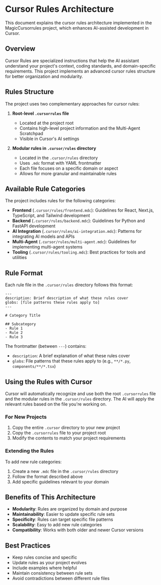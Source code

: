 # Cursor Rules Architecture

This document explains the cursor rules architecture implemented in the MagicCursorrules project, which enhances AI-assisted development in Cursor.

## Overview

Cursor Rules are specialized instructions that help the AI assistant understand your project's context, coding standards, and domain-specific requirements. This project implements an advanced cursor rules structure for better organization and modularity.

## Rules Structure

The project uses two complementary approaches for cursor rules:

1. **Root-level `.cursorrules` file**
   - Located at the project root
   - Contains high-level project information and the Multi-Agent Scratchpad
   - Visible in Cursor's AI settings

2. **Modular rules in `.cursor/rules` directory**
   - Located in the `.cursor/rules` directory
   - Uses `.mdc` format with YAML frontmatter
   - Each file focuses on a specific domain or aspect
   - Allows for more granular and maintainable rules

## Available Rule Categories

The project includes rules for the following categories:

- **Frontend** (`.cursor/rules/frontend.mdc`): Guidelines for React, Next.js, TypeScript, and Tailwind development
- **Backend** (`.cursor/rules/backend.mdc`): Guidelines for Python and FastAPI development
- **AI Integration** (`.cursor/rules/ai-integration.mdc`): Patterns for integrating AI models and APIs
- **Multi-Agent** (`.cursor/rules/multi-agent.mdc`): Guidelines for implementing multi-agent systems
- **Tooling** (`.cursor/rules/tooling.mdc`): Best practices for tools and utilities

## Rule Format

Each rule file in the `.cursor/rules` directory follows this format:

```
---
description: Brief description of what these rules cover
globs: [file patterns these rules apply to]
---

# Category Title

## Subcategory
- Rule 1
- Rule 2
- Rule 3
```

The frontmatter (between `---`) contains:
- `description`: A brief explanation of what these rules cover
- `globs`: File patterns that these rules apply to (e.g., `**/*.py`, `components/**/*.tsx`)

## Using the Rules with Cursor

Cursor will automatically recognize and use both the root `.cursorrules` file and the modular rules in the `.cursor/rules` directory. The AI will apply the relevant rules based on the file you're working on.

### For New Projects

1. Copy the entire `.cursor` directory to your new project
2. Copy the `.cursorrules` file to your project root
3. Modify the contents to match your project requirements

### Extending the Rules

To add new rule categories:

1. Create a new `.mdc` file in the `.cursor/rules` directory
2. Follow the format described above
3. Add specific guidelines relevant to your domain

## Benefits of This Architecture

- **Modularity**: Rules are organized by domain and purpose
- **Maintainability**: Easier to update specific rule sets
- **Specificity**: Rules can target specific file patterns
- **Scalability**: Easy to add new rule categories
- **Compatibility**: Works with both older and newer Cursor versions

## Best Practices

- Keep rules concise and specific
- Update rules as your project evolves
- Include examples where helpful
- Maintain consistency between rule sets
- Avoid contradictions between different rule files 